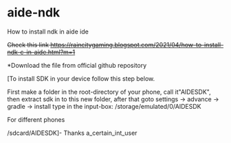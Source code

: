 # aide-ndk
How to install ndk in aide ide


<del>Check this link https://raincitygaming.blogspot.com/2021/04/how-to-install-ndk-c-in-aide.html?m=1</del>



*Download the file from official github repository

[To install SDK in your device follow this step below.

First make a folder in the root-directory of your phone, call it"AIDESDK", then extract sdk in to this new folder, after that goto settings -> advance -> gradle -> install
type in the input-box:
/storage/emulated/0/AIDESDK

For different phones

/sdcard/AIDESDK]- Thanks a_certain_int_user
